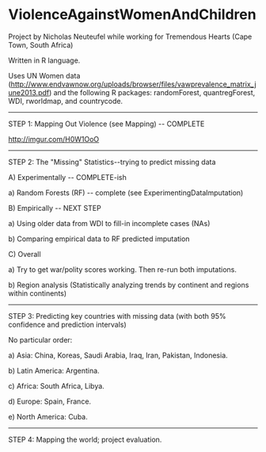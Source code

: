 ViolenceAgainstWomenAndChildren
===============================
Project by Nicholas Neuteufel while working for Tremendous Hearts (Cape Town, South Africa)


Written in R language. 

Uses UN Women data (http://www.endvawnow.org/uploads/browser/files/vawprevalence_matrix_june2013.pdf) and the following R packages: randomForest, quantregForest, WDI, rworldmap, and countrycode.

*****

STEP 1: Mapping Out Violence (see Mapping) -- COMPLETE 

http://imgur.com/H0W1OoO

*****


STEP 2: The "Missing" Statistics--trying to predict missing data

A) Experimentally -- COMPLETE-ish 

a) Random Forests (RF) -- complete (see ExperimentingDataImputation)


B) Empirically -- NEXT STEP

a) Using older data from WDI to fill-in incomplete cases (NAs)

b) Comparing empirical data to RF predicted imputation


C) Overall

a) Try to get war/polity scores working. Then re-run both imputations.

b) Region analysis (Statistically analyzing trends by continent and regions within continents)

*****

STEP 3: Predicting key countries with missing data (with both 95% confidence and prediction intervals)

No particular order:

a) Asia: China, Koreas, Saudi Arabia, Iraq, Iran, Pakistan, Indonesia.

b) Latin America: Argentina.

c) Africa: South Africa, Libya.

d) Europe: Spain, France.

e) North America: Cuba.

*****

STEP 4: Mapping the world; project evaluation.
